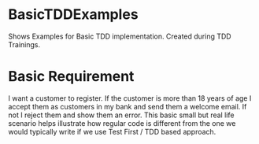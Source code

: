 # BasicTDDExamples
Shows Examples for Basic TDD implementation. Created during TDD Trainings.

# Basic Requirement 
I want a customer to register. If the customer is more than 18 years of age I accept them as customers in my bank and send them a welcome email. If not I reject them and show them an error. This basic small but real life scenario helps illustrate how regular code is different from the one we would typically write if we use Test First / TDD based approach.


